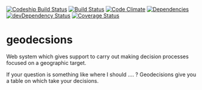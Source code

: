 [![Codeship Build Status](https://www.codeship.io/projects/de6fb440-dea9-0130-e7d9-122ca7ee39d3/status)](https://www.codeship.io/projects/5622)
[![Build Status](https://secure.travis-ci.org/armandorvila/geodecisions.png)](http://travis-ci.org/armandorvila/geodecisions)
[![Code Climate](https://codeclimate.com/github/armandorvila/geodecisions.png)](https://codeclimate.com/github/armandorvila/geodecisions)
[![Dependencies](https://david-dm.org/armandorvila/geodecisions.png)](https://david-dm.org/armandorvila/geodecisions)
[![devDependency Status](https://david-dm.org/armandorvila/geodecisions/dev-status.png)](https://david-dm.org/armandorvila/geodecisions#info=devDependencies)
[![Coverage Status](https://coveralls.io/repos/armandorvila/geodecisions/badge.png)](https://coveralls.io/r/armandorvila/geodecisions)

geodecsions
===========

Web system which gives support to carry out making decision processes focused on a geographic target.

If your question is something like where I should .... ? Geodecisions give you a table on which take 
your decisions. 

